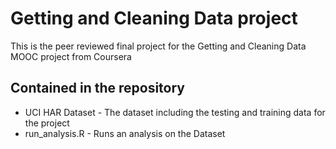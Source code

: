 # Getting and Cleaning Data project

This is the peer reviewed final project for the Getting and Cleaning Data MOOC project from Coursera

## Contained in the repository
- UCI HAR Dataset - The dataset including the testing and training data for the project
- run_analysis.R - Runs an analysis on the Dataset
 
